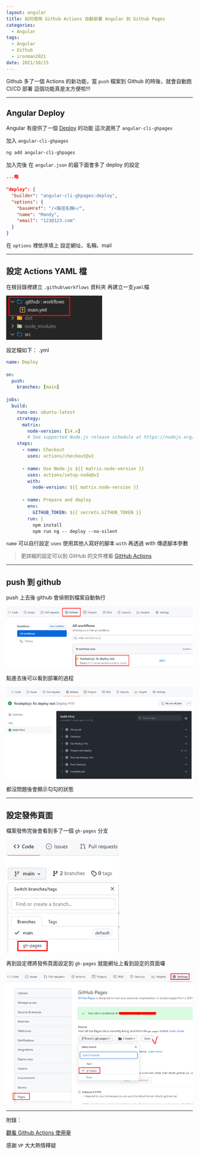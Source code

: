 ```yaml
---
layout: angular
title: 如何使用 Github Actions 自動部署 Angular 到 Github Pages
categories:
  - Angular
tags:
  - Angular
  - Github
  - ironman2021
date: 2021/10/15
---
```


Github 多了一個 Actions 的新功能，當 `push` 檔案到 Github 的時後，就會自動跑 CI/CD 部署
這個功能真是太方便啦!!!

---

## Angular Deploy

Angular 有提供了一個 [Deploy](https://angular.tw/guide/deployment) 的功能
這次選用了 `angular-cli-ghpages`

加入 `angular-cli-ghpages`

```bash
ng add angular-cli-ghpages
```

加入完後 在 `angular.json` 的最下面會多了 deploy 的設定

```json
...略

"deploy": {
  "builder": "angular-cli-ghpages:deploy",
  "options": {
    "baseHref": "/<路徑名稱>/",
    "name": "Mandy",
    "email": "123@123.com"
  }
}
```

在 `options` 裡依序填上 設定網址、名稱、mail

---

## 設定 Actions YAML 檔

在根目錄裡建立 `.github\workflows` 資料夾
再建立一支`yaml`檔

![](assets/images/angular/ng_deploy/001.png)

設定檔如下：
.yml

```yml
name: Deploy

on:
  push:
    branches: [main]

jobs:
  build:
    runs-on: ubuntu-latest
    strategy:
      matrix:
        node-version: [14.x]
        # See supported Node.js release schedule at https://nodejs.org/en/about/releases/
    steps:
      - name: Checkout
        uses: actions/checkout@v2

      - name: Use Node.js ${{ matrix.node-version }}
        uses: actions/setup-node@v2
        with:
          node-version: ${{ matrix.node-version }}

      - name: Prepare and deploy
        env:
          GITHUB_TOKEN: ${{ secrets.GITHUB_TOKEN }}
        run: |
          npm install
          npm run ng -- deploy --no-silent
```

`name` 可以自行設定
`uses` 使用其他人寫好的腳本
`with` 再透過 with 傳遞腳本參數

> 更詳細的設定可以到 GitHub 的文件裡看 [GitHub Actions](https://docs.github.com/cn/actions/quickstart)

---

## push 到 github

push 上去後 github 會偵側到檔案自動執行

![](assets/images/angular/ng_deploy/002.png)

點進去後可以看到部署的過程

![](assets/images/angular/ng_deploy/003.png)

都沒問題後會顯示勾勾的狀態

---

## 設定發佈頁面

檔案發佈完後會看到多了一個 `gh-pages` 分支

![](assets/images/angular/ng_deploy/004.png)

再到設定裡將發佈頁面設定到 `gh-pages` 就能網址上看到設定的頁面囉

![](assets/images/angular/ng_deploy/005.png)

---

附錄：

[觀看 Github Actions 使用量](https://github.com/settings/billing)

感謝 `VP` 大大熱情釋疑

